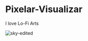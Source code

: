 # Pixelar-Visualizar
I love Lo-Fi Arts

![sky-edited](https://user-images.githubusercontent.com/81348547/156191429-652b81a9-27b3-4e4f-b259-41f8edd5cb60.jpg)
